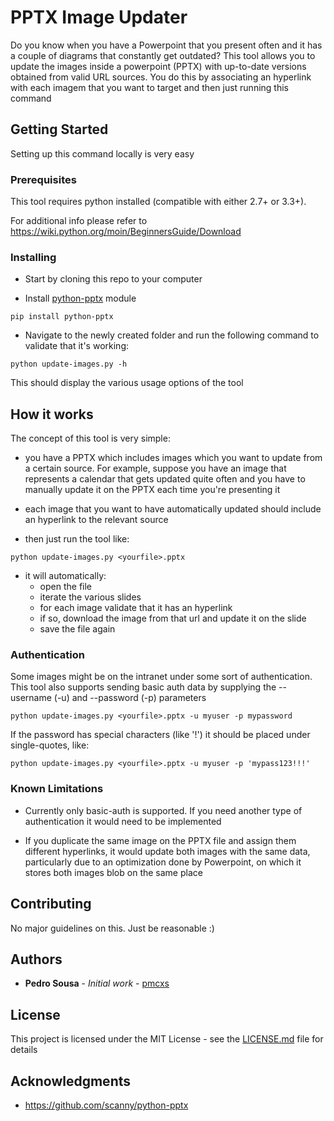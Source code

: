 # PPTX Image Updater

Do you know when you have a Powerpoint that you present often and it has a couple of diagrams that constantly get outdated?
This tool allows you to update the images inside a powerpoint (PPTX) with up-to-date versions obtained from valid URL sources. 
You do this by associating an hyperlink with each imagem that you want to target and then just running this command

## Getting Started

Setting up this command locally is very easy

### Prerequisites

This tool requires python installed (compatible with either 2.7+ or 3.3+).

For additional info please refer to https://wiki.python.org/moin/BeginnersGuide/Download

### Installing

- Start by cloning this repo to your computer

- Install [python-pptx](https://python-pptx.readthedocs.io/en/latest/user/install.html) module

```
pip install python-pptx
``` 
- Navigate to the newly created folder and run the following command to validate that it's working:

```
python update-images.py -h
```
This should display the various usage options of the tool

## How it works

The concept of this tool is very simple:

- you have a PPTX which includes images which you want to update from a certain source. For example, suppose you have an image that represents a calendar that gets updated quite often and you have to manually update it on the PPTX each time you're presenting it

- each image that you want to have automatically updated should include an hyperlink to the relevant source

- then just run the tool like:

```
python update-images.py <yourfile>.pptx
```

- it will automatically:
    - open the file 
    - iterate the various slides
    - for each image validate that it has an hyperlink
    - if so, download the image from that url and update it on the slide
    - save the file again

### Authentication ###

Some images might be on the intranet under some sort of authentication. This tool also supports sending basic auth data by supplying the --username (-u) and --password (-p) parameters

```
python update-images.py <yourfile>.pptx -u myuser -p mypassword
```

If the password has special characters (like '!') it should be placed under single-quotes, like:

```
python update-images.py <yourfile>.pptx -u myuser -p 'mypass123!!!'
```

### Known Limitations ###
- Currently only basic-auth is supported. If you need another type of authentication it would need to be implemented

- If you duplicate the same image on the PPTX file and assign them different hyperlinks, it would update both images with the same data, particularly due to an optimization done by Powerpoint, on which it stores both images blob on the same place


## Contributing

No major guidelines on this. Just be reasonable :)

## Authors

* **Pedro Sousa** - *Initial work* - [pmcxs](https://github.com/pmcxs)

## License

This project is licensed under the MIT License - see the [LICENSE.md](LICENSE.md) file for details

## Acknowledgments

* https://github.com/scanny/python-pptx

